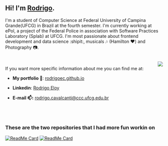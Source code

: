 ## Hi! I'm [Rodrigo](https://rodrigoec.github.io/).


I'm a student of Computer Science at Federal University of Campina Grande(UFCG) in Brazil at the fourth semester. I'm currently working at ePol, a project of the Federal Police in association with Software Practices Laboratory (Splab) at UFCG. I'm most passionate about frontend development and data science :shipit:, musicals :notes: (Hamilton :heart:) and Photography :camera:.

<br>

<a href="https://github.com/anuraghazra/github-readme-stats">
  <img align="right" src="https://github-readme-stats.vercel.app/api?username=rodrigoec&show_icons=true&theme=onedark&hide=stars" />
</a>

If you want more specific information about me you can find me at:

- **My portfolio :closed_book:**: [rodrigoec.github.io](https://rodrigoec.github.io/)

- **Linkedin**: [Rodrigo Eloy](https://www.linkedin.com/in/rodrigo-eloy-2bb037193/)

- **E-mail :mailbox::** rodrigo.cavalcanti@ccc.ufcg.edu.br

<br><br>

### These are the two repositories that I had more fun workin on

[![ReadMe Card](https://github-readme-stats.vercel.app/api/pin/?username=rodrigoec&repo=rodrigoec.github.io)](https://github.com/rodrigoec/rodrigoec.github.io)
[![ReadMe Card](https://github-readme-stats.vercel.app/api/pin/?username=rodrigoec&repo=30DiasdeCSS)](https://github.com/anuraghazra/github-readme-stats)
